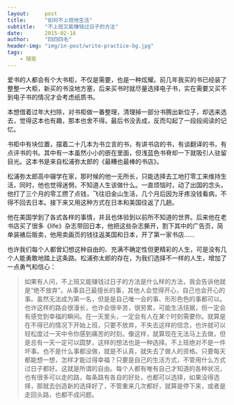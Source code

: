 ```yaml
---
layout:     post
title:      "如何不上班地生活"
subtitle:   "不上班又能赚钱过日子的方法"
date:       2015-02-16
author:     "四四四毛"
header-img: "img/in-post/write-practice-bg.jpg"
tags:
    - 随笔
---
```



爱书的人都会有个大书柜，不仅是需要，也是一种炫耀。前几年我买的书已经装了整整一大柜，新买的书没地方塞，后来买书时就尽量选择电子书，实在需要又买不到电子书的情况才会考虑纸质书。

本想借着过年大扫除，对书柜做一番整理，清理掉一部分书腾出新位子，却选来选去，觉得这本也有趣，那本也舍不得。最后书没丢成，反而勾起了一段段阅读的记忆。

书柜中有块位置，摆着二十几本为书立言的书，有讲书店的书，有谈翻译的书，有点评书的书。其中有一本虽然小小的嵌在里面，但浅蓝色书脊却一下就吸引人驻留目光。这本书是来自松浦弥太郎的《最糟也最棒的书店》。

松浦弥太郎高中辍学在家，那时候的他一无所长，只能选择去工地打零工来维持生活，同时，他也觉得迷惘，不知道人生该做什么。一直烦恼时，动了出国的念头，他打了三个月的零工攒了点钱，飞往旧金山生活，几个月后因为牙疼没钱看病，不得不回去日本。接下来又用这种方式在日本和美国往返了几趟。

他在美国学到了各式各样的事情，并且也体验到以前所不知道的世界。后来他在老书店买了很多《life》杂志带回日本，他把这些杂志撕开，割下其中的广告页，简单装裱后贩卖，他用卖画页的钱往返美国和日本，开了第一家书店......

也许我们每个人都曾幻想这种自由的、充满不确定性但更精彩的人生，可是没有几个人能勇敢地踏上这条路。松浦弥太郎的存在，为我们选择不一样的人生，增加了一点勇气和信心：

>如果有人问，不上班又能赚钱过日子的方法是什么样的方法，我会告诉他就是“绝不放弃”。从事自己最擅长的事，其他人会觉得开心，自己也会开心的事。虽然无法成为第一名，但是是自己唯一会的事、形形色色的事都可以。也许这样的路会很漫长，也许会很辛苦，很劳累，可能生活拮据，但一定会有感觉到幸福的瞬间。在一天里头，一定会有人在某个时刻需要你。就算是在不得已的情况下开始上班，只要不放弃，不失去这样的信念，也许就可以轻松度过一天中令你感到痛苦的时刻。像这样，就算现在无法马上去做，但是总有一天一定可以圆梦，这样的想法也是一种选择。不上班绝对不是一件坏事。也不是什么事都没做，就是不认真，就失去了做人的资格。只要每天都能想一想，怎样才能过得幸福？只要是自己的生活方式，不管用什么方式过日子都好。这就是所谓的自由。每个人都有唯有自己才知道的各种状况，也有很多可以走的路，每条路有各自的好处，也都可以选择，如果没得选择，那就去创造新的选择好了，不管重来几次都好，就算是停下来，或者是走回头路，也都不成问题。